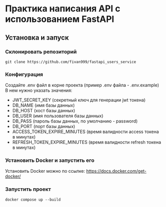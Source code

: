 # Практика написания API с использованием FastAPI
## Установка и запуск
### Склонировать репозиторий
```
git clone https://github.com/fivan999/fastapi_users_service
```
### Конфигурация
Создайте .env файл в корне проекта (пример .env файла - .env.example) <br>
В нем нужно указать значения:<br>
- JWT_SECRET_KEY (секретный ключ для генерации jwt токена)<br>
- DB_NAME (имя базы данных)
- DB_HOST (хост базы данных)
- DB_USER (имя пользователя базы данных)
- DB_PASS (пароль базы данных, по умолчанию - password)
- DB_PORT (порт базы данных)
- ACCESS_TOKEN_EXPIRE_MINUTES (время валидности access токена в минутах)
- REFRESH_TOKEN_EXPIRE_MINUTES (время валидности refresh токена в минутах)
### Установить Docker и запустить его
Установить Docker можно по ссылке: https://docs.docker.com/get-docker/
### Запустить проект
```
docker compose up --build
```
